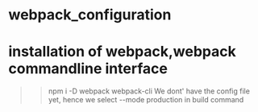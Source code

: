 # webpack_configuration

# installation of webpack,webpack commandline interface

> > npm i -D webpack webpack-cli
> > We dont' have the config file yet, hence we select --mode production in build command
